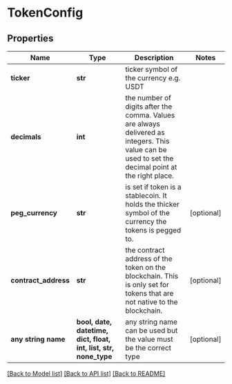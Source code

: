 # TokenConfig


## Properties
Name | Type | Description | Notes
------------ | ------------- | ------------- | -------------
**ticker** | **str** | ticker symbol of the currency e.g. USDT | 
**decimals** | **int** | the number of digits after the comma. Values are always delivered as integers. This value can be used to set the decimal point at the right place. | 
**peg_currency** | **str** | is set if token is a stablecoin. It holds the thicker symbol of the currency the tokens is pegged to. | [optional] 
**contract_address** | **str** | the contract address of the token on the blockchain. This is only set for tokens that are not native to the blockchain. | [optional] 
**any string name** | **bool, date, datetime, dict, float, int, list, str, none_type** | any string name can be used but the value must be the correct type | [optional]

[[Back to Model list]](../README.md#documentation-for-models) [[Back to API list]](../README.md#documentation-for-api-endpoints) [[Back to README]](../README.md)


